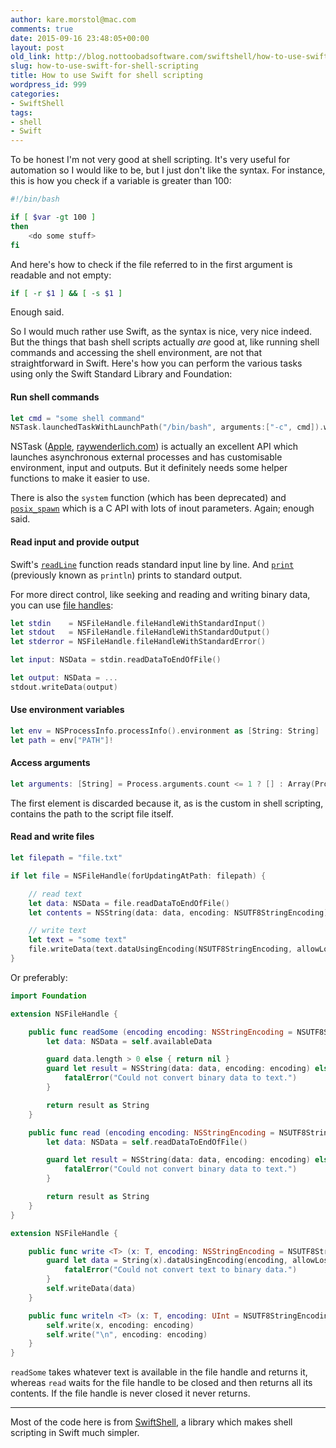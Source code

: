 ```yaml
---
author: kare.morstol@mac.com
comments: true
date: 2015-09-16 23:48:05+00:00
layout: post
old_link: http://blog.nottoobadsoftware.com/swiftshell/how-to-use-swift-for-shell-scripting/
slug: how-to-use-swift-for-shell-scripting
title: How to use Swift for shell scripting
wordpress_id: 999
categories:
- SwiftShell
tags:
- shell
- Swift
---
```


To be honest I'm not very good at shell scripting. It's very useful for automation so I would like to be, but I just don't like the syntax. For instance, this is how you check if a variable is greater than 100:


    
```bash
#!/bin/bash

if [ $var -gt 100 ]
then
    <do some stuff>
fi
```

And here's how to check if the file referred to in the first argument is readable and not empty:



```bash
if [ -r $1 ] && [ -s $1 ]
```

Enough said.

So I would much rather use Swift, as the syntax is nice, very nice indeed. But the things that bash shell scripts actually _are_ good at, like running shell commands and accessing the shell environment, are not that straightforward in Swift. Here's how you can perform the various tasks using only the Swift Standard Library and Foundation:

<!-- more -->

#### Run shell commands



```swift
let cmd = "some shell command"
NSTask.launchedTaskWithLaunchPath("/bin/bash", arguments:["-c", cmd]).waitUntilExit()
```

NSTask ([Apple](https://developer.apple.com/library/mac/documentation/Cocoa/Reference/Foundation/Classes/NSTask_Class), [raywenderlich.com](http://www.raywenderlich.com/36537/nstask-tutorial)) is actually an excellent API which launches asynchronous external processes and has customisable environment, input and outputs. But it definitely needs some helper functions to make it easier to use.

There is also the `system` function (which has been deprecated) and [`posix_spawn`](https://developer.apple.com/library/archive/documentation/System/Conceptual/ManPages_iPhoneOS/man2/posix_spawn.2.html) which is a C API with lots of inout parameters. Again; enough said.

#### Read input and provide output

Swift's [`readLine`](http://swiftdoc.org/swift-2/func/readLine/) function reads standard input line by line. And [`print`](http://swiftdoc.org/swift-2/func/print/) (previously known as `println`) prints to standard output.

For more direct control, like seeking and reading and writing binary data, you can use [file handles](https://developer.apple.com/library/ios/documentation/Cocoa/Reference/Foundation/Classes/NSFileHandle_Class/):



```swift
let stdin    = NSFileHandle.fileHandleWithStandardInput()
let stdout   = NSFileHandle.fileHandleWithStandardOutput()
let stderror = NSFileHandle.fileHandleWithStandardError()

let input: NSData = stdin.readDataToEndOfFile()

let output: NSData = ...
stdout.writeData(output)
```

#### Use environment variables



```swift
let env = NSProcessInfo.processInfo().environment as [String: String]
let path = env["PATH"]!
```

#### Access arguments



```swift
let arguments: [String] = Process.arguments.count <= 1 ? [] : Array(Process.arguments.dropFirst())
```

The first element is discarded because it, as is the custom in shell scripting, contains the path to the script file itself.

#### Read and write files



```swift
let filepath = "file.txt"

if let file = NSFileHandle(forUpdatingAtPath: filepath) {

    // read text
    let data: NSData = file.readDataToEndOfFile()
    let contents = NSString(data: data, encoding: NSUTF8StringEncoding)! as String

    // write text
    let text = "some text"
    file.writeData(text.dataUsingEncoding(NSUTF8StringEncoding, allowLossyConversion:false)!)
}
```

Or preferably:



```swift
import Foundation

extension NSFileHandle {

    public func readSome (encoding encoding: NSStringEncoding = NSUTF8StringEncoding) -> String? {
        let data: NSData = self.availableData

        guard data.length > 0 else { return nil }
        guard let result = NSString(data: data, encoding: encoding) else {
            fatalError("Could not convert binary data to text.")
        }

        return result as String
    }

    public func read (encoding encoding: NSStringEncoding = NSUTF8StringEncoding) -> String {
        let data: NSData = self.readDataToEndOfFile()

        guard let result = NSString(data: data, encoding: encoding) else {
            fatalError("Could not convert binary data to text.")
        }

        return result as String
    }
}

extension NSFileHandle {

    public func write <T> (x: T, encoding: NSStringEncoding = NSUTF8StringEncoding) {
        guard let data = String(x).dataUsingEncoding(encoding, allowLossyConversion:false) else {
            fatalError("Could not convert text to binary data.")
        }
        self.writeData(data)
    }

    public func writeln <T> (x: T, encoding: UInt = NSUTF8StringEncoding) {
        self.write(x, encoding: encoding)
        self.write("\n", encoding: encoding)
    }
}
```

`readSome` takes whatever text is available in the file handle and returns it, whereas `read` waits for the file handle to be closed and then returns all its contents. If the file handle is never closed it never returns.

* * *

Most of the code here is from [SwiftShell](https://github.com/kareman/SwiftShell), a library which makes shell scripting in Swift much simpler.
